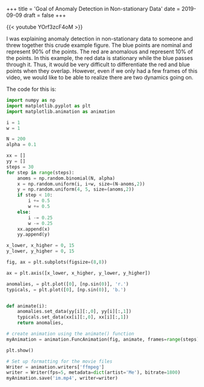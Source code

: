 +++
title = 'Goal of Anomaly Detection in Non-stationary Data'
date = 2019-09-09
draft = false
+++

{{< youtube YOrf3zcF4oM >}}

I was explaining anomaly detection in non-stationary data to someone and threw together this crude example figure. The blue points are nominal and represent 90% of the points. The red are anomalous and represent 10% of the points. In this example, the red data is stationary while the blue passes through it. Thus, it would be very difficult to differentiate the red and blue points when they overlap. However, even if we only had a few frames of this video, we would like to be able to realize there are two dynamics going on.  

The code for this is:

```py
import numpy as np
import matplotlib.pyplot as plt
import matplotlib.animation as animation

i = 1
w = 1

N = 200
alpha = 0.1

xx = []
yy = []
steps = 30
for step in range(steps):
    anoms = np.random.binomial(N, alpha)
    x = np.random.uniform(i, i+w, size=(N-anoms,2))
    y = np.random.uniform(4, 5, size=(anoms,2))
    if step < 10:
        i += 0.5
        w += 0.5
    else:
        i -= 0.25
        w -= 0.25
    xx.append(x)
    yy.append(y)

x_lower, x_higher = 0, 15
y_lower, y_higher = 0, 15

fig, ax = plt.subplots(figsize=(8,8))

ax = plt.axis([x_lower, x_higher, y_lower, y_higher])

anomalies, = plt.plot([0], [np.sin(0)], 'r.')
typicals, = plt.plot([0], [np.sin(0)], 'b.')


def animate(i):
    anomalies.set_data(yy[i][:,0], yy[i][:,1])
    typicals.set_data(xx[i][:,0], xx[i][:,1])
    return anomalies,

# create animation using the animate() function
myAnimation = animation.FuncAnimation(fig, animate, frames=range(steps), interval=10, blit=True, repeat=True)

plt.show()

# Set up formatting for the movie files
Writer = animation.writers['ffmpeg']
writer = Writer(fps=5, metadata=dict(artist='Me'), bitrate=1800)
myAnimation.save('im.mp4', writer=writer)
```
